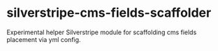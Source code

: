 # silverstripe-cms-fields-scaffolder

Experimental helper Silverstripe module for scaffolding cms fields placement via yml config.
